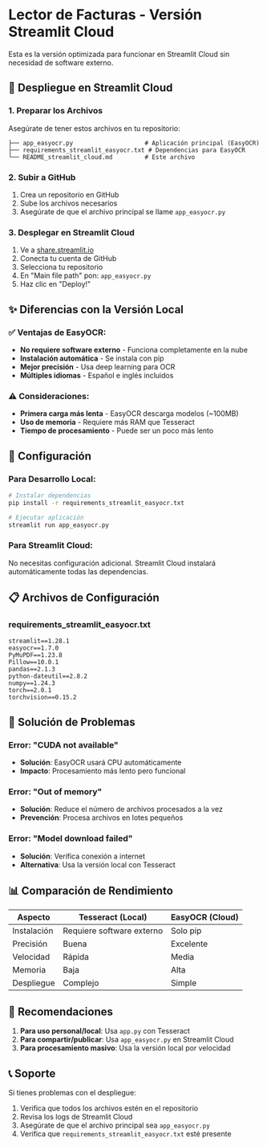 # Lector de Facturas - Versión Streamlit Cloud

Esta es la versión optimizada para funcionar en Streamlit Cloud sin necesidad de software externo.

## 🚀 Despliegue en Streamlit Cloud

### 1. Preparar los Archivos

Asegúrate de tener estos archivos en tu repositorio:

```
├── app_easyocr.py                    # Aplicación principal (EasyOCR)
├── requirements_streamlit_easyocr.txt # Dependencias para EasyOCR
└── README_streamlit_cloud.md         # Este archivo
```

### 2. Subir a GitHub

1. Crea un repositorio en GitHub
2. Sube los archivos necesarios
3. Asegúrate de que el archivo principal se llame `app_easyocr.py`

### 3. Desplegar en Streamlit Cloud

1. Ve a [share.streamlit.io](https://share.streamlit.io)
2. Conecta tu cuenta de GitHub
3. Selecciona tu repositorio
4. En "Main file path" pon: `app_easyocr.py`
5. Haz clic en "Deploy!"

## ✨ Diferencias con la Versión Local

### ✅ Ventajas de EasyOCR:

- **No requiere software externo** - Funciona completamente en la nube
- **Instalación automática** - Se instala con pip
- **Mejor precisión** - Usa deep learning para OCR
- **Múltiples idiomas** - Español e inglés incluidos

### ⚠️ Consideraciones:

- **Primera carga más lenta** - EasyOCR descarga modelos (~100MB)
- **Uso de memoria** - Requiere más RAM que Tesseract
- **Tiempo de procesamiento** - Puede ser un poco más lento

## 🔧 Configuración

### Para Desarrollo Local:

```bash
# Instalar dependencias
pip install -r requirements_streamlit_easyocr.txt

# Ejecutar aplicación
streamlit run app_easyocr.py
```

### Para Streamlit Cloud:

No necesitas configuración adicional. Streamlit Cloud instalará automáticamente todas las dependencias.

## 📋 Archivos de Configuración

### requirements_streamlit_easyocr.txt

```
streamlit==1.28.1
easyocr==1.7.0
PyMuPDF==1.23.8
Pillow==10.0.1
pandas==2.1.3
python-dateutil==2.8.2
numpy==1.24.3
torch==2.0.1
torchvision==0.15.2
```

## 🐛 Solución de Problemas

### Error: "CUDA not available"

- **Solución**: EasyOCR usará CPU automáticamente
- **Impacto**: Procesamiento más lento pero funcional

### Error: "Out of memory"

- **Solución**: Reduce el número de archivos procesados a la vez
- **Prevención**: Procesa archivos en lotes pequeños

### Error: "Model download failed"

- **Solución**: Verifica conexión a internet
- **Alternativa**: Usa la versión local con Tesseract

## 📊 Comparación de Rendimiento

| Aspecto     | Tesseract (Local)         | EasyOCR (Cloud) |
| ----------- | ------------------------- | --------------- |
| Instalación | Requiere software externo | Solo pip        |
| Precisión   | Buena                     | Excelente       |
| Velocidad   | Rápida                    | Media           |
| Memoria     | Baja                      | Alta            |
| Despliegue  | Complejo                  | Simple          |

## 🎯 Recomendaciones

1. **Para uso personal/local**: Usa `app.py` con Tesseract
2. **Para compartir/publicar**: Usa `app_easyocr.py` en Streamlit Cloud
3. **Para procesamiento masivo**: Usa la versión local por velocidad

## 📞 Soporte

Si tienes problemas con el despliegue:

1. Verifica que todos los archivos estén en el repositorio
2. Revisa los logs de Streamlit Cloud
3. Asegúrate de que el archivo principal sea `app_easyocr.py`
4. Verifica que `requirements_streamlit_easyocr.txt` esté presente

